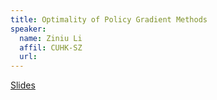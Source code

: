 ```yaml
---
title: Optimality of Policy Gradient Methods
speaker: 
  name: Ziniu Li
  affil: CUHK-SZ
  url: 
--- 
```


[Slides](/static/files/S21-Slides/2021-07-23-policy-gradient-slides.pdf)